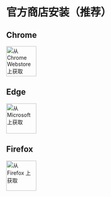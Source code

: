 # 官方商店安装（推荐）

## Chrome
<a target="_blank" href="https://chrome.google.com/webstore/detail/naivetab-%E6%96%B0%E6%A0%87%E7%AD%BE%E9%A1%B5/hhfebdcoeoddbdhgcgflblcjcgogijem?utm_source=chrome-ntp-icon">
  <img src="/images/install/store-chrome.png" alt="从 Chrome Webstore 上获取" style="height: 80px">
</a>

## Edge
<a target="_blank" href="https://microsoftedge.microsoft.com/addons/detail/naivetab-%E6%96%B0%E6%A0%87%E7%AD%BE%E9%A1%B5/kejadmppkffccjopodhekdnmkofidmjl">
  <img src="/images/install/store-microsoft.png" alt="从 Microsoft 上获取" style="height: 80px">
</a>

## Firefox
<a target="_blank" href="https://addons.mozilla.org/zh-CN/firefox/addon/naivetab-%E6%96%B0%E6%A0%87%E7%AD%BE%E9%A1%B5">
  <img src="/images/install/store-firefox.png" alt="从 Firefox 上获取" style="height: 80px">
</a>
